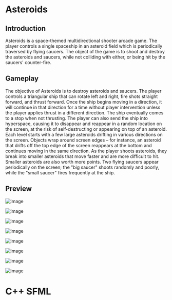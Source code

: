 # Asteroids
## Introduction

Asteroids is a space-themed multidirectional shooter arcade game. The player controls a single spaceship in an asteroid field which is periodically traversed by flying saucers. The object of the game is to shoot and destroy the asteroids and saucers, while not colliding with either, or being hit by the saucers' counter-fire.

## Gameplay

The objective of Asteroids is to destroy asteroids and saucers. The player controls a triangular ship that can rotate left and right, fire shots straight forward, and thrust forward. Once the ship begins moving in a direction, it will continue in that direction for a time without player intervention unless the player applies thrust in a different direction. The ship eventually comes to a stop when not thrusting. The player can also send the ship into hyperspace, causing it to disappear and reappear in a random location on the screen, at the risk of self-destructing or appearing on top of an asteroid. Each level starts with a few large asteroids drifting in various directions on the screen. Objects wrap around screen edges – for instance, an asteroid that drifts off the top edge of the screen reappears at the bottom and continues moving in the same direction. As the player shoots asteroids, they break into smaller asteroids that move faster and are more difficult to hit. Smaller asteroids are also worth more points. Two flying saucers appear periodically on the screen; the "big saucer" shoots randomly and poorly, while the "small saucer" fires frequently at the ship.

 ## Preview

![image](https://user-images.githubusercontent.com/86531927/153608758-5dcd66a8-0078-4ee6-bda1-d68cbea2b037.png)

![image](https://user-images.githubusercontent.com/86531927/153609082-95a1c51b-7185-4ead-a2a5-aeca241ab781.png)

![image](https://user-images.githubusercontent.com/86531927/153609147-59e78db8-5fc3-4d6c-8de1-7e0844eaf432.png)

![image](https://user-images.githubusercontent.com/86531927/153609215-5d5eceed-ca1f-4c70-a7b9-7f6f97a04057.png)

![image](https://user-images.githubusercontent.com/86531927/153609329-010a1a24-6ab1-46c3-892d-bf564e2c2a54.png)

![image](https://user-images.githubusercontent.com/86531927/153609388-4f05e513-a0b5-4c0d-94e3-5df0ca1d7d19.png)

![image](https://user-images.githubusercontent.com/86531927/153609705-ac9666ce-5980-449d-8357-afdaae867767.png)

![image](https://user-images.githubusercontent.com/86531927/153610116-3cb63522-d752-4acc-8271-eaf8b1d95149.png)

# C++ SFML
